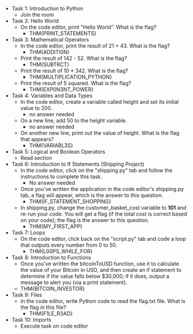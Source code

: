 - Task 1: Introduction to Python
	- Join the room
- Task 2: Hello World
	- On the code editor, print "Hello World". What is the flag?
		- THM{PRINT_STATEMENTS}
- Task 3: Mathematical Operators
	- In the code editor, print the result of 21 + 43. What is the flag?
		- THM{ADDITI0N}
	- Print the result of 142 - 52. What is the flag?
		- THM{SUBTRCT}
	- Print the result of 10 * 342. What is the flag?
		- THM{MULTIPLICATION_PYTHON}
	- Print the result of 5 squared. What is the flag?
		-  THM{EXP0N3NT_POWER}
- Task 4: Variables and Data Types
	- In the code editor, create a variable called height and set its initial value to 200.
		- no answer needed
	- On a new line, add 50 to the height variable.
		- no answer needed
	- On another new line, print out the value of height. What is the flag that appears?
		- THM{VARIABL3S}
- Task 5: Logical and Boolean Operators
	- Read section
- Task 6: Introduction to If Statements (Shipping Project)
	- In the code editor, click on the "shipping.py" tab and follow the instructions to complete this task.
		- No answer needed
	- Once you've written the application in the code editor's shipping.py tab, a flag will appear, which is the answer to this question.
		- THM{IF_STATEMENT_SHOPPING}
	- In shipping.py, change the customer_basket_cost variable to **101** and re-run your code. You will get a flag (if the total cost is correct based on your code); the flag is the answer to this question.
		- THM{MY_FIRST_APP}
- Task 7: Loops
	- On the code editor, click back on the "script.py" tab and code a loop that outputs every number from 0 to 50.
		- THM{L00PS_WHILE_FOR}
- Task 8: Introduction to Functions
	- Once you've written the bitcoinToUSD function, use it to calculate the value of your Bitcoin in USD, and then create an if statement to determine if the value falls below $30,000; if it does, output a message to alert you (via a print statement).
	- THM{BITC0IN_INVESTOR}
- Task 9: Files
	- In the code editor, write Python code to read the flag.txt file. What is the flag in this file?
		- THM{F1LE_R3AD}
- Task 10: Imports
	- Execute task on code editor